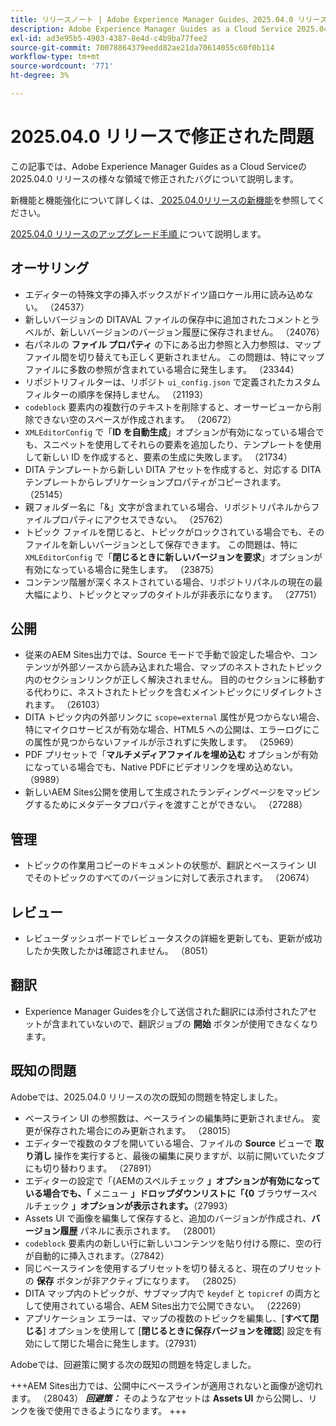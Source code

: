 ```yaml
---
title: リリースノート | Adobe Experience Manager Guides、2025.04.0 リリースの問題を修正しました
description: Adobe Experience Manager Guides as a Cloud Service 2025.04.0 リリースのバグ修正について説明します。
exl-id: ad3e95b5-4903-4387-8e4d-c4b9ba77fee2
source-git-commit: 70078864379eedd82ae21da70614055c60f0b114
workflow-type: tm+mt
source-wordcount: '771'
ht-degree: 3%

---
```


# 2025.04.0 リリースで修正された問題

この記事では、Adobe Experience Manager Guides as a Cloud Serviceの 2025.04.0 リリースの様々な領域で修正されたバグについて説明します。

新機能と機能強化について詳しくは、[ 2025.04.0リリースの新機能](whats-new-2025-04-0.md)を参照してください。

[2025.04.0 リリースのアップグレード手順 ](upgrade-instructions-2025-04-0.md) について説明します。

## オーサリング

- エディターの特殊文字の挿入ボックスがドイツ語ロケール用に読み込めない。 （24537）
- 新しいバージョンの DITAVAL ファイルの保存中に追加されたコメントとラベルが、新しいバージョンのバージョン履歴に保存されません。 （24076）
- 右パネルの **ファイル プロパティ** の下にある出力参照と入力参照は、マップ ファイル間を切り替えても正しく更新されません。 この問題は、特にマップ ファイルに多数の参照が含まれている場合に発生します。 （23344）
- リポジトリフィルターは、リポジト `ui_config.json` で定義されたカスタムフィルターの順序を保持しません。 （21193）
- `codeblock` 要素内の複数行のテキストを削除すると、オーサービューから削除できない空のスペースが作成されます。 （20672）
- `XMLEditorConfig` で「**ID を自動生成**」オプションが有効になっている場合でも、スニペットを使用してそれらの要素を追加したり、テンプレートを使用して新しい ID を作成すると、要素の生成に失敗します。 （21734）
- DITA テンプレートから新しい DITA アセットを作成すると、対応する DITA テンプレートからレプリケーションプロパティがコピーされます。 （25145）
- 親フォルダー名に「&amp;」文字が含まれている場合、リポジトリパネルからファイルプロパティにアクセスできない。 （25762）
- トピック ファイルを閉じると、トピックがロックされている場合でも、そのファイルを新しいバージョンとして保存できます。 この問題は、特に `XMLEditorConfig` で「**閉じるときに新しいバージョンを要求**」オプションが有効になっている場合に発生します。 （23875）
- コンテンツ階層が深くネストされている場合、リポジトリパネルの現在の最大幅により、トピックとマップのタイトルが非表示になります。 （27751）

## 公開

- 従来のAEM Sites出力では、Source モードで手動で設定した場合や、コンテンツが外部ソースから読み込まれた場合、マップのネストされたトピック内のセクションリンクが正しく解決されません。 目的のセクションに移動する代わりに、ネストされたトピックを含むメイントピックにリダイレクトされます。 （26103）
- DITA トピック内の外部リンクに `scope=external` 属性が見つからない場合、特にマイクロサービスが有効な場合、HTML5 への公開は、エラーログにこの属性が見つからないファイルが示されずに失敗します。 （25969）
- PDF プリセットで「**マルチメディアファイルを埋め込む** オプションが有効になっている場合でも、Native PDFにビデオリンクを埋め込めない。 （9989）
- 新しいAEM Sites公開を使用して生成されたランディングページをマッピングするためにメタデータプロパティを渡すことができない。 （27288）

## 管理

- トピックの作業用コピーのドキュメントの状態が、翻訳とベースライン UI でそのトピックのすべてのバージョンに対して表示されます。 （20674）


## レビュー

- レビューダッシュボードでレビュータスクの詳細を更新しても、更新が成功したか失敗したかは確認されません。 （8051）

## 翻訳

- Experience Manager Guidesを介して送信された翻訳には添付されたアセットが含まれていないので、翻訳ジョブの **開始** ボタンが使用できなくなります。

## 既知の問題

Adobeでは、2025.04.0 リリースの次の既知の問題を特定しました。

- ベースライン UI の参照数は、ベースラインの編集時に更新されません。 変更が保存された場合にのみ更新されます。 （28015）
- エディターで複数のタブを開いている場合、ファイルの **Source** ビューで **取り消し** 操作を実行すると、最後の編集に戻りますが、以前に開いていたタブにも切り替わります。 （27891）
- エディターの設定で「&lbrace;AEMのスペルチェック **」オプションが有効になっている場合でも、「** メニュー **」ドロップダウンリストに「&lbrace;0** ブラウザースペルチェック **」オプションが表示されます。**（27993）
- Assets UI で画像を編集して保存すると、追加のバージョンが作成され、**バージョン履歴** パネルに表示されます。 （28001）
- `codeblock` 要素内の新しい行に新しいコンテンツを貼り付ける際に、空の行が自動的に挿入されます。（27842）
- 同じベースラインを使用するプリセットを切り替えると、現在のプリセットの **保存** ボタンが非アクティブになります。 （28025）
- DITA マップ内のトピックが、サブマップ内で `keydef` と `topicref` の両方として使用されている場合、AEM Sites出力で公開できない。 （22269）
- アプリケーション エラーは、マップの複数のトピックを編集し、[**すべて閉じる**] オプションを使用して [**閉じるときに保存バージョンを確認**] 設定を有効にして閉じた場合に発生します。（27931）

Adobeでは、回避策に関する次の既知の問題を特定しました。

+++AEM Sites出力では、公開中にベースラインが適用されないと画像が途切れます。 （28043）
***回避策：*** そのようなアセットは **Assets UI** から公開し、リンクを後で使用できるようになります。
+++